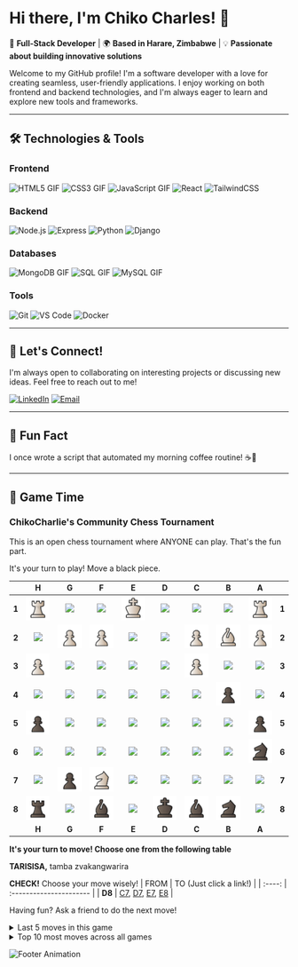 # Hi there, I'm Chiko Charles! 👋

🚀 **Full-Stack Developer** | 🌍 **Based in Harare, Zimbabwe** | 💡 **Passionate about building innovative solutions**

Welcome to my GitHub profile! I'm a software developer with a love for creating seamless, user-friendly applications. I enjoy working on both frontend and backend technologies, and I'm always eager to learn and explore new tools and frameworks.

---

## 🛠️ **Technologies & Tools**

### Frontend
![HTML5 GIF](https://skillicons.dev/icons?i=html)
![CSS3 GIF](https://skillicons.dev/icons?i=css)
![JavaScript GIF](https://skillicons.dev/icons?i=javascript)
![React](https://skillicons.dev/icons?i=react)
![TailwindCSS](https://skillicons.dev/icons?i=tailwind)

### Backend
![Node.js](https://skillicons.dev/icons?i=nodejs)
![Express](https://skillicons.dev/icons?i=express)
![Python](https://skillicons.dev/icons?i=python)
![Django](https://skillicons.dev/icons?i=django)

### Databases
![MongoDB GIF](https://skillicons.dev/icons?i=mongodb)
![SQL GIF](https://skillicons.dev/icons?i=postgresql)
![MySQL GIF](https://skillicons.dev/icons?i=mysql)

### Tools
![Git](https://skillicons.dev/icons?i=git)
![VS Code](https://skillicons.dev/icons?i=vscode)
![Docker](https://skillicons.dev/icons?i=docker)

---

## 🌟 **Let's Connect!**

I'm always open to collaborating on interesting projects or discussing new ideas. Feel free to reach out to me!

[![LinkedIn](https://img.shields.io/badge/-LinkedIn-0A66C2?style=flat-square&logo=linkedin&logoColor=white)](https://www.linkedin.com/in/chikocharles/)
[![Email](https://img.shields.io/badge/-Email-D14836?style=flat-square&logo=gmail&logoColor=white)](mailto:charliechicco@gmail.com)

---

## 🎉 **Fun Fact**

I once wrote a script that automated my morning coffee routine! ☕🤖

---
## 🚀 **Game Time**

### ChikoCharlie's Community Chess Tournament
This is an open chess tournament where ANYONE can play. That's the fun part.

It's your turn to play! Move a <!-- BEGIN TURN -->black<!-- END TURN --> piece.

<!-- BEGIN CHESS BOARD -->
|   | H | G | F | E | D | C | B | A |   |
|---|:-:|:-:|:-:|:-:|:-:|:-:|:-:|:-:|:-:|
| **1** | <img src="img/white/rook.svg" width=50px> | <img src="img/blank.png" width=50px> | <img src="img/blank.png" width=50px> | <img src="img/white/king.svg" width=50px> | <img src="img/blank.png" width=50px> | <img src="img/blank.png" width=50px> | <img src="img/blank.png" width=50px> | <img src="img/white/rook.svg" width=50px> | **1** |
| **2** | <img src="img/blank.png" width=50px> | <img src="img/white/pawn.svg" width=50px> | <img src="img/white/pawn.svg" width=50px> | <img src="img/blank.png" width=50px> | <img src="img/blank.png" width=50px> | <img src="img/white/pawn.svg" width=50px> | <img src="img/white/bishop.svg" width=50px> | <img src="img/white/pawn.svg" width=50px> | **2** |
| **3** | <img src="img/white/pawn.svg" width=50px> | <img src="img/blank.png" width=50px> | <img src="img/blank.png" width=50px> | <img src="img/blank.png" width=50px> | <img src="img/blank.png" width=50px> | <img src="img/white/pawn.svg" width=50px> | <img src="img/blank.png" width=50px> | <img src="img/blank.png" width=50px> | **3** |
| **4** | <img src="img/blank.png" width=50px> | <img src="img/blank.png" width=50px> | <img src="img/blank.png" width=50px> | <img src="img/blank.png" width=50px> | <img src="img/blank.png" width=50px> | <img src="img/blank.png" width=50px> | <img src="img/black/pawn.svg" width=50px> | <img src="img/blank.png" width=50px> | **4** |
| **5** | <img src="img/black/pawn.svg" width=50px> | <img src="img/blank.png" width=50px> | <img src="img/blank.png" width=50px> | <img src="img/blank.png" width=50px> | <img src="img/blank.png" width=50px> | <img src="img/blank.png" width=50px> | <img src="img/blank.png" width=50px> | <img src="img/black/pawn.svg" width=50px> | **5** |
| **6** | <img src="img/blank.png" width=50px> | <img src="img/blank.png" width=50px> | <img src="img/blank.png" width=50px> | <img src="img/blank.png" width=50px> | <img src="img/blank.png" width=50px> | <img src="img/blank.png" width=50px> | <img src="img/blank.png" width=50px> | <img src="img/black/knight.svg" width=50px> | **6** |
| **7** | <img src="img/blank.png" width=50px> | <img src="img/black/pawn.svg" width=50px> | <img src="img/white/knight.svg" width=50px> | <img src="img/blank.png" width=50px> | <img src="img/blank.png" width=50px> | <img src="img/blank.png" width=50px> | <img src="img/blank.png" width=50px> | <img src="img/blank.png" width=50px> | **7** |
| **8** | <img src="img/black/rook.svg" width=50px> | <img src="img/blank.png" width=50px> | <img src="img/black/bishop.svg" width=50px> | <img src="img/blank.png" width=50px> | <img src="img/black/king.svg" width=50px> | <img src="img/black/bishop.svg" width=50px> | <img src="img/black/knight.svg" width=50px> | <img src="img/blank.png" width=50px> | **8** |
|   | **H** | **G** | **F** | **E** | **D** | **C** | **B** | **A** |   |
<!-- END CHESS BOARD -->

**It's your turn to move! Choose one from the following table**

**TARISISA,** tamba zvakangwarira
<!-- BEGIN MOVES LIST -->
**CHECK!** Choose your move wisely!
|  FROM  | TO (Just click a link!) |
| :----: | :---------------------- |
| **D8** | [C7](https://github.com/chikocharles/chikocharles/issues/new?body=Please+do+not+change+the+title.+Just+click+%22Submit+new+issue%22.+You+don%27t+need+to+do+anything+else+%3AD&title=Chess%3A+Move+D8+to+C7), [D7](https://github.com/chikocharles/chikocharles/issues/new?body=Please+do+not+change+the+title.+Just+click+%22Submit+new+issue%22.+You+don%27t+need+to+do+anything+else+%3AD&title=Chess%3A+Move+D8+to+D7), [E7](https://github.com/chikocharles/chikocharles/issues/new?body=Please+do+not+change+the+title.+Just+click+%22Submit+new+issue%22.+You+don%27t+need+to+do+anything+else+%3AD&title=Chess%3A+Move+D8+to+E7), [E8](https://github.com/chikocharles/chikocharles/issues/new?body=Please+do+not+change+the+title.+Just+click+%22Submit+new+issue%22.+You+don%27t+need+to+do+anything+else+%3AD&title=Chess%3A+Move+D8+to+E8) |
<!-- END MOVES LIST -->

Having fun? Ask a friend to do the next move!

<details>
  <summary>Last 5 moves in this game</summary>
<!-- BEGIN LAST MOVES -->

| Move | Author |
| :--: | :----- |
| `E5` to `F7` | [ @marcizhu](https://github.com/marcizhu) |
| `E7` to `D8` | [ @AnibalSV](https://github.com/AnibalSV) |
| `D1` to `D8` | [ @1TSnakers](https://github.com/1TSnakers) |
| `C5` to `A6` | [ @mishmanners](https://github.com/mishmanners) |
| `C4` to `A6` | [ @marcizhu](https://github.com/marcizhu) |
<!-- END LAST MOVES -->
</details>

<details>
  <summary>Top 10 most moves across all games</summary>
<!-- BEGIN TOP MOVES -->
  
| Total moves |  User  |
| :---------: | :----- |
| 692 | [@JohnyP36](https://github.com/JohnyP36) |
| 440 | [@marcizhu](https://github.com/marcizhu) |
| 380 | [@mishmanners](https://github.com/mishmanners) |
| 196 | [@KubaRocks](https://github.com/KubaRocks) |
| 116 | [@the1Riddle](https://github.com/the1Riddle) |
| 112 | [@MatthiasGN](https://github.com/MatthiasGN) |
| 109 | [@viktoriussuwandi](https://github.com/viktoriussuwandi) |
| 78 | [@huuquyet](https://github.com/huuquyet) |
| 75 | [@lulunac27a](https://github.com/lulunac27a) |
| 68 | [@N-NeelPatel](https://github.com/N-NeelPatel) |
<!-- END TOP MOVES -->
  
</details>

![Footer Animation](https://via.placeholder.com/800x100.gif?text=Thanks+for+visiting!+🚀)
